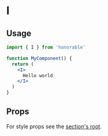 # I

## Usage

```jsx
import { I } from 'honorable'

function MyComponent() {
  return (
    <I>
      Hello world
    </I>
  )
}
```

## Props

For style props see the [section's root](/components/html-tags).
